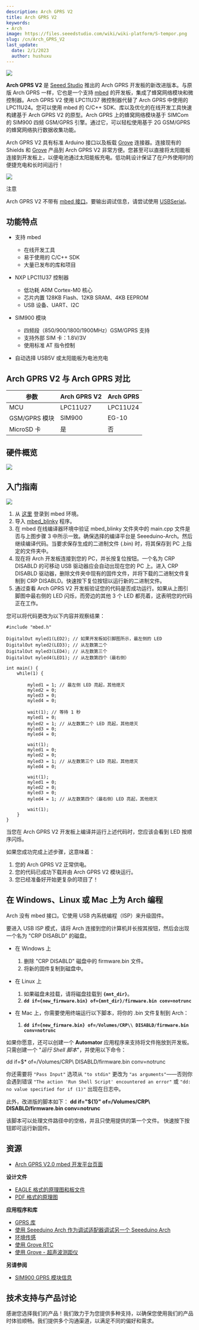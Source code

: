 ```yaml
---
description: Arch GPRS V2
title: Arch GPRS V2
keywords:
- Arch
image: https://files.seeedstudio.com/wiki/wiki-platform/S-tempor.png
slug: /cn/Arch_GPRS_V2
last_update:
  date: 2/1/2023
  author: hushuxu
---
```


![](https://files.seeedstudio.com/wiki/Arch_GPRS_V2/img/Arch_GPRS_V2.jpg)

**Arch GPRS V2** 是 [Seeed Studio](https://www.seeedstudio.com) 推出的 Arch GPRS 开发板的新改进版本。与原版 Arch GPRS 一样，它也是一个支持 [mbed](http://mbed.org/handbook/mbed-SDK) 的开发板，集成了蜂窝网络模块和微控制器。Arch GPRS V2 使用 LPC11U37 微控制器代替了 Arch GPRS 中使用的 LPC11U24。您可以使用 mbed 的 C/C++ SDK、库以及优化的在线开发工具快速构建基于 Arch GPRS V2 的原型。Arch GPRS 上的蜂窝网络模块基于 SIMCom 的 SIM900 四频 GSM/GPRS 引擎。通过它，可以轻松使用基于 2G GSM/GPRS 的蜂窝网络执行数据收集功能。

Arch GPRS V2 具有标准 Arduino 接口以及板载 [Grove](https://wiki.seeedstudio.com/cn/Grove_System/ "Grove") 连接器。连接现有的 Shields 和 [Grove](https://wiki.seeedstudio.com/cn/Grove_System/ "Grove") 产品到 Arch GPRS V2 非常方便。您甚至可以直接将太阳能板连接到开发板上，以便电池通过太阳能板充电。低功耗设计保证了在户外使用时的便捷充电和长时间运行！

[![](https://files.seeedstudio.com/wiki/common/Get_One_Now_Banner.png)](https://www.seeedstudio.com/Arch-GPRS-V2-p-2026.html)

<div class="admonition note">
<p class="admonition-title">注意</p>
<p>Arch GPRS V2 不带有 <a href="https://mbed.org/handbook/mbed-HDK">mbed 接口</a>。要输出调试信息，请尝试使用 <a href="https://mbed.org/handbook/USBSerial">USBSerial</a>。</p>
</div>

功能特点
--------

- 支持 mbed
  - 在线开发工具
  - 易于使用的 C/C++ SDK
  - 大量已发布的库和项目

- NXP LPC11U37 控制器
  - 低功耗 ARM Cortex-M0 核心
  - 芯片内置 128KB Flash、12KB SRAM、4KB EEPROM
  - USB 设备、UART、I2C

- SIM900 模块
  - 四频段（850/900/1800/1900MHz）GSM/GPRS 支持
  - 支持外部 SIM 卡：1.8V/3V
  - 使用标准 AT 指令控制

- 自动选择 USB5V 或太阳能板为电池充电

Arch GPRS V2 与 Arch GPRS 对比
-----------------------------

| 参数             | **Arch GPRS V2** | **Arch GPRS** |
|------------------|------------------|---------------|
| MCU              | LPC11U27         | LPC11U24      |
| GSM/GPRS 模块    | SIM900           | EG-10         |
| MicroSD 卡       | 是               | 否            |

硬件概览
--------

![](https://files.seeedstudio.com/wiki/Arch_GPRS_V2/img/Arch_GPRS_V2_Pinout.png)

入门指南
--------

![](https://files.seeedstudio.com/wiki/Arch_GPRS_V2/img/Get_started_with_arch.png)

1. 从 [这里](http://www.mbed.org) 登录到 mbed 环境。
2. 导入 [mbed_blinky](https://mbed.org/compiler/#import:/teams/mbed/code/mbed_blinky/;platform:Seeed-Arch-GPRS) 程序。
3. 在 mbed 在线编译器环境中验证 mbed_blinky 文件夹中的 main.cpp 文件是否与上图步骤 3 中所示一致。确保选择的编译平台是 Seeeduino-Arch。然后继续编译代码。当要求保存生成的二进制文件 (.bin) 时，将其保存到 PC 上指定的文件夹中。
4. 现在将 Arch 开发板连接到您的 PC，并长按复位按钮。一个名为 CRP DISABLD 的可移动 USB 驱动器应会自动出现在您的 PC 上。进入 CRP DISABLD 驱动器，删除文件夹中现有的固件文件，并将下载的二进制文件复制到 CRP DISABLD。快速按下复位按钮以运行新的二进制文件。
5. 通过查看 Arch GPRS V2 开发板验证您的代码是否成功运行。如果从上图引脚图中最右侧的 LED 闪烁，而旁边的其他 3 个 LED 都亮着，这表明您的代码正在工作。

您可以将代码更改为以下内容并观察结果：

```
#include "mbed.h"

DigitalOut myled1(LED2); // 如果开发板如引脚图所示，最左侧的 LED
DigitalOut myled2(LED3); // 从左数第二个
DigitalOut myled3(LED4); // 从左数第三个
DigitalOut myled4(LED1); // 从左数第四个（最右侧）

int main() {
    while(1) {
                
        myled1 = 1; // 最左侧 LED 亮起，其他熄灭
        myled2 = 0;
        myled3 = 0;
        myled4 = 0;
        
        wait(1); // 等待 1 秒
        myled1 = 0;
        myled2 = 1; // 从左数第二个 LED 亮起，其他熄灭
        myled3 = 0;
        myled4 = 0;

        wait(1);
        myled1 = 0;
        myled2 = 0;
        myled3 = 1; // 从左数第三个 LED 亮起，其他熄灭
        myled4 = 0;
        
        wait(1);
        myled1 = 0;
        myled2 = 0;
        myled3 = 0;
        myled4 = 1; // 从左数第四个（最右侧）LED 亮起，其他熄灭
        
        wait(1);
    }
}
```

当您在 Arch GPRS V2 开发板上编译并运行上述代码时，您应该会看到 LED 按顺序闪烁。

如果您成功完成上述步骤，这意味着：

1. 您的 Arch GPRS V2 正常供电。
2. 您的代码已成功下载并由 Arch GPRS V2 模块运行。
3. 您已经准备好开始更复杂的项目了！

在 Windows、Linux 或 Mac 上为 Arch 编程
-------------------------------------

Arch 没有 mbed 接口。它使用 USB 内系统编程（ISP）来升级固件。

要进入 USB ISP 模式，请将 Arch 连接到您的计算机并长按其按钮，然后会出现一个名为 "CRP DISABLD" 的磁盘。

- 在 Windows 上

    1. 删除 "CRP DISABLD" 磁盘中的 firmware.bin 文件。
    2. 将新的固件复制到磁盘中。

- 在 Linux 上

    1. 如果磁盘未挂载，请将磁盘挂载到 **`{mnt_dir}`**。
    2. **`dd if={new_firmware.bin} of={mnt_dir}/firmware.bin conv=notrunc`**

- 在 Mac 上，你需要使用终端运行以下脚本，将你的 .bin 文件复制到 Arch：

    1. **`dd if={new_firmare.bin} of=/Volumes/CRP\\ DISABLD/firmware.bin conv=notrunc`**

如果你愿意，还可以创建一个 **Automator** 应用程序来支持将文件拖放到开发板。只需创建一个 "*运行 Shell 脚本*"，并使用以下命令：

dd if=$\* of=/Volumes/CRP\\ DISABLD/firmware.bin conv=notrunc

你还需要将 `"Pass Input"` 选项从 `"to stdin"` 更改为 `"as arguments"`——否则你会遇到错误 `"The action 'Run Shell Script' encountered an error"` 或 `"dd: no value specified for if (1)"` 出现在日志中。

此外，改进版的脚本如下：
**dd if="${1}" of=/Volumes/CRP\ DISABLD/firmware.bin conv=notrunc**

该脚本可以处理文件路径中的空格，并且只使用提供的第一个文件。
快速按下按钮即可运行新固件。

资源
------------------------

- [Arch GPRS V2.0 mbed 开发平台页面](https://developer.mbed.org/platforms/Seeed-Arch-GPRS/)

**设计文件**

- [EAGLE 格式的原理图和板文件](https://files.seeedstudio.com/wiki/Arch_GPRS_V2/res/Arch_GPRS_v2.0_sch_pcb.zip)
- [PDF 格式的原理图](https://files.seeedstudio.com/wiki/Arch_GPRS_V2/res/Arch_GPRS_v2.0_SCH_PDF.pdf)

**应用程序和库**

- [GPRS 库](http://developer.mbed.org/teams/Seeed/code/GPRSInterface/)
- [使用 Seeeduino Arch 作为调试适配器调试另一个 Seeeduino Arch](https://mbed.org/users/yihui/notebook/debug-seeeduino-arch-using-cmsis-dap/)
- [环境传感](https://mbed.org/users/yihui/notebook/sense-environment/)
- [使用 Grove RTC](https://mbed.org/cookbook/seeed-grove-RTC)
- [使用 Grove - 超声波测距仪](https://mbed.org/cookbook/Seeed-grove-ultrasonic-ranger)

**另请参阅**

- [SIM900 GPRS 模块信息](/cn/GPRS_Shield_V2.0)

<!-- 此 Markdown 文件来源于 https://www.seeedstudio.com/wiki/Arch_GPRS_V2 -->

## 技术支持与产品讨论

感谢您选择我们的产品！我们致力于为您提供多种支持，以确保您使用我们的产品时体验顺畅。我们提供多个沟通渠道，以满足不同的偏好和需求。

<div class="button_tech_support_container">
<a href="https://forum.seeedstudio.com/" class="button_forum"></a> 
<a href="https://www.seeedstudio.com/contacts" class="button_email"></a>
</div>

<div class="button_tech_support_container">
<a href="https://discord.gg/eWkprNDMU7" class="button_discord"></a> 
<a href="https://github.com/Seeed-Studio/wiki-documents/discussions/69" class="button_discussion"></a>
</div>